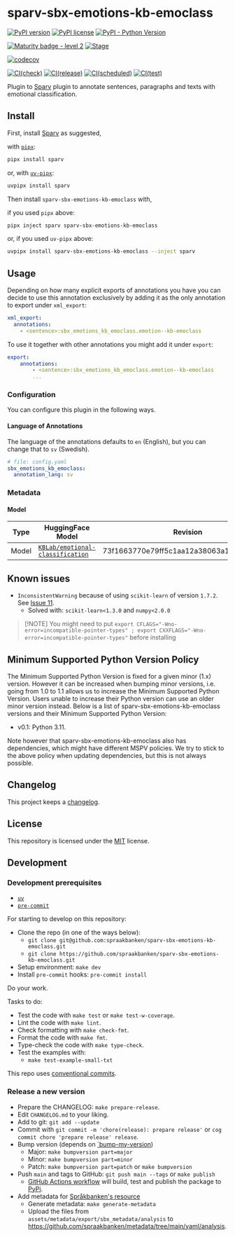 # sparv-sbx-emotions-kb-emoclass

[![PyPI version](https://img.shields.io/pypi/v/sparv-sbx-emotions-kb-emoclass.svg)](https://pypi.org/project/sparv-sbx-emotions-kb-emoclass/)
[![PyPI license](https://img.shields.io/pypi/l/sparv-sbx-emotions-kb-emoclass.svg)](https://pypi.org/project/sparv-sbx-emotions-kb-emoclass/)
[![PyPI - Python Version](https://img.shields.io/pypi/pyversions/sparv-sbx-emotions-kb-emoclass.svg)](https://pypi.org/project/sparv-sbx-emotions-kb-emoclass)

[![Maturity badge - level 2](https://img.shields.io/badge/Maturity-Level%202%20--%20First%20Release-yellowgreen.svg)](https://github.com/spraakbanken/getting-started/blob/main/scorecard.md)
[![Stage](https://img.shields.io/pypi/status/sparv-sbx-emotions-kb-emoclass.svg)](https://pypi.org/project/sparv-sbx-emotions-kb-emoclass/)

[![codecov](https://codecov.io/gh/spraakbanken/sparv-sbx-emotions-kb-emoclass/graph/badge.svg?token=DUV4CL6AK2)](https://codecov.io/gh/spraakbanken/sparv-sbx-emotions-kb-emoclass)

[![CI(check)](https://github.com/spraakbanken/sparv-sbx-emotions-kb-emoclass/actions/workflows/check.yml/badge.svg)](https://github.com/spraakbanken/sparv-sbx-emotions-kb-emoclass/actions/workflows/check.yml)
[![CI(release)](https://github.com/spraakbanken/sparv-sbx-emotions-kb-emoclass/actions/workflows/release.yml/badge.svg)](https://github.com/spraakbanken/sparv-sbx-emotions-kb-emoclass/actions/workflows/release.yml)
[![CI(scheduled)](https://github.com/spraakbanken/sparv-sbx-emotions-kb-emoclass/actions/workflows/rolling.yml/badge.svg)](https://github.com/spraakbanken/sparv-sbx-emotions-kb-emoclass/actions/workflows/rolling.yml)
[![CI(test)](https://github.com/spraakbanken/sparv-sbx-emotions-kb-emoclass/actions/workflows/test.yml/badge.svg)](https://github.com/spraakbanken/sparv-sbx-emotions-kb-emoclass/actions/workflows/test.yml)

Plugin to [Sparv](https://github.com/spraakbanken/sparv) plugin to annotate sentences, paragraphs and texts with emotional classification.

## Install

First, install [Sparv](https://github.com/spraakbanken/sparv) as suggested,

with [`pipx`](https://pipx.pypa.io/):

```bash
pipx install sparv
```

or, with [`uv-pipx`](https://github.com/pytgaen/uv-pipx):

```bash
uvpipx install sparv
```

Then install `sparv-sbx-emotions-kb-emoclass` with,

if you used `pipx` above:

```bash
pipx inject sparv sparv-sbx-emotions-kb-emoclass
```

or, if you used `uv-pipx` above:

```bash
uvpipx install sparv-sbx-emotions-kb-emoclass --inject sparv
```

## Usage

Depending on how many explicit exports of annotations you have you can decide to use this
annotation exclusively by adding it as the only annotation to export under `xml_export`:

```yaml
xml_export:
  annotations:
    - <sentence>:sbx_emotions_kb_emoclass.emotion--kb-emoclass
```

To use it together with other annotations you might add it under `export`:

```yaml
export:
    annotations:
        - <sentence>:sbx_emotions_kb_emoclass.emotion--kb-emoclass
        ...
```

### Configuration

You can configure this plugin in the following ways.

#### Language of Annotations

The language of the annotations defaults to `en` (English), but you can change that to `sv` (Swedish).

```yaml
# file: config.yaml
sbx_emotions_kb_emoclass:
  annotation_lang: sv
```

### Metadata

#### Model

| Type  | HuggingFace Model                                                                         | Revision                                 |
| ----- | ----------------------------------------------------------------------------------------- | ---------------------------------------- |
| Model | [`KBLab/emotional-classification`](https://huggingface.co/KBLab/emotional-classification) | 73f1663770e79ff5c1aa12a38063a13537a02ce0 |

## Known issues

- `InconsistentWarning` because of using `scikit-learn` of version `1.7.2`. See [Issue 11](https://github.com/spraakbanken/sparv-sbx-emotions-kb-emoclass/issues/11).
  - Solved with: `scikit-learn<1.3.0` and `numpy<2.0.0`

> [!NOTE] You might need to put
> `export CFLAGS="-Wno-error=incompatible-pointer-types" ; export CXXFLAGS="-Wno-error=incompatible-pointer-types"` before installing

## Minimum Supported Python Version Policy

The Minimum Supported Python Version is fixed for a given minor (1.x)
version. However it can be increased when bumping minor versions, i.e. going
from 1.0 to 1.1 allows us to increase the Minimum Supported Python Version. Users unable to increase their
Python version can use an older minor version instead. Below is a list of sparv-sbx-emotions-kb-emoclass versions
and their Minimum Supported Python Version:

- v0.1: Python 3.11.

Note however that sparv-sbx-emotions-kb-emoclass also has dependencies, which might have different MSPV
policies. We try to stick to the above policy when updating dependencies, but
this is not always possible.

## Changelog

This project keeps a [changelog](./CHANGELOG.md).

## License

This repository is licensed under the [MIT](./LICENSE) license.

## Development

### Development prerequisites

- [`uv`](https://docs.astral.sh/uv/)
- [`pre-commit`](https://pre-commit.org)

For starting to develop on this repository:

- Clone the repo (in one of the ways below):
  - `git clone git@github.com:spraakbanken/sparv-sbx-emotions-kb-emoclass.git`
  - `git clone https://github.com/spraakbanken/sparv-sbx-emotions-kb-emoclass.git`
- Setup environment: `make dev`
- Install `pre-commit` hooks: `pre-commit install`

Do your work.

Tasks to do:

- Test the code with `make test` or `make test-w-coverage`.
- Lint the code with `make lint`.
- Check formatting with `make check-fmt`.
- Format the code with `make fmt`.
- Type-check the code with `make type-check`.
- Test the examples with:
  - `make test-example-small-txt`

This repo uses [conventional commits](https://www.conventionalcommits.org/en/v1.0.0/).

### Release a new version

- Prepare the CHANGELOG: `make prepare-release`.
- Edit `CHANGELOG.md` to your liking.
- Add to git: `git add --update`
- Commit with `git commit -m 'chore(release): prepare release'` or `cog commit chore 'prepare release' release`.
- Bump version (depends on [`bump-my-version](https://callowayproject.github.io/bump-my-version/))
  - Major: `make bumpversion part=major`
  - Minor: `make bumpversion part=minor`
  - Patch: `make bumpversion part=patch` or `make bumpversion`
- Push `main` and tags to GitHub: `git push main --tags` or `make publish`
  - [GitHub Actions workflow](./.github/workflows/release.yaml) will build, test and publish the package to [PyPi](https://pypi.prg).
- Add metadata for [Språkbanken's resource](https://spraakbanken.gu.se/analyser)
  - Generate metadata: `make generate-metadata`
  - Upload the files from `assets/metadata/export/sbx_metadata/analysis` to <https://github.com/spraakbanken/metadata/tree/main/yaml/analysis>.
